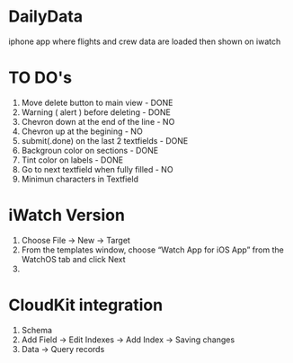 #  DailyData

iphone app where flights and crew data are loaded then shown on iwatch

# TO DO's

1. Move delete button to main view - DONE
2. Warning ( alert ) before deleting - DONE
3. Chevron down at the end of the line - NO
4. Chevron up at the begining - NO
5. submit(.done) on the last 2 textfields - DONE
6. Backgroun color on sections - DONE
7. Tint color on labels - DONE
8. Go to next textfield when fully filled - NO
9. Minimun characters in Textfield

# iWatch Version

1. Choose File -> New -> Target
2. From the templates window, choose “Watch App for iOS App” from the WatchOS tab and click Next
3. 


# CloudKit integration
1. Schema
2. Add Field -> Edit Indexes -> Add Index -> Saving changes
3. Data -> Query records

